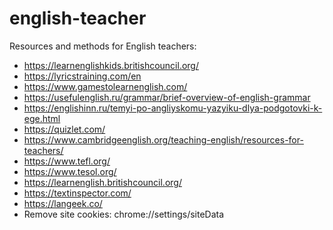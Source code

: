 # english-teacher
Resources and methods for English teachers:
- https://learnenglishkids.britishcouncil.org/
- https://lyricstraining.com/en
- https://www.gamestolearnenglish.com/
- https://usefulenglish.ru/grammar/brief-overview-of-english-grammar
- https://englishinn.ru/temyi-po-angliyskomu-yazyiku-dlya-podgotovki-k-ege.html
- https://quizlet.com/
- https://www.cambridgeenglish.org/teaching-english/resources-for-teachers/
- https://www.tefl.org/
- https://www.tesol.org/
- https://learnenglish.britishcouncil.org/
- https://textinspector.com/
- https://langeek.co/
- Remove site cookies: chrome://settings/siteData
